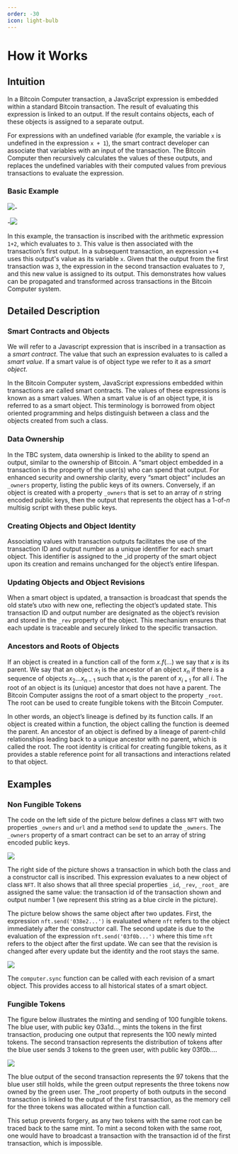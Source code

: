 ```yaml
---
order: -30
icon: light-bulb
---
```


# How it Works

## Intuition

In a Bitcoin Computer transaction, a JavaScript expression is embedded within a standard Bitcoin transaction. The result of evaluating this expression is linked to an output. If the result contains objects, each of these objects is assigned to a separate output.

For expressions with an undefined variable (for example, the variable `x` is undefined in the expression `x + 1`), the smart contract developer can associate that variables with an input of the transaction. The Bitcoin Computer then recursively calculates the values of these outputs, and replaces the undefined variables with their computed values from previous transactions to evaluate the expression.

### Basic Example

![](/static/legend@1x.png)-
 

-![](/static/int-example@1x.png)

In this example, the transaction is inscribed with the arithmetic expression `1+2`, which evaluates to `3`. This value is then associated with the transaction’s first output. In a subsequent transaction, an expression `x+4` uses this output's value as its variable `x`. Given that the output from the first transaction was `3`, the expression in the second transaction evaluates to `7`, and this new value is assigned to its output. This demonstrates how values can be propagated and transformed across transactions in the Bitcoin Computer system.

<div style="clear: left;"></div>

## Detailed Description

### Smart Contracts and Objects

We will refer to a Javascript expression that is inscribed in a transaction as a *smart contract*. The value that such an expression evaluates to is called a *smart value*. If a smart value is of object type we refer to it as a *smart object*.

In the Bitcoin Computer system, JavaScript expressions embedded within transactions are called smart contracts. The values of these expressions is known as a smart values. When a smart value is of an object type, it is referred to as a smart object. This terminology is borrowed from object oriented programming and helps distinguish between a class and the objects created from such a class.

### Data Ownership

In the TBC system, data ownership is linked to the ability to spend an output, similar to the ownership of Bitcoin. A “smart object embedded in a transaction is the property of the user(s) who can spend that output. For enhanced security and ownership clarity, every “smart object” includes an `_owners` property, listing the public keys of its owners. Conversely, if an object is created with a property `_owners` that is set to an array of $n$ string encoded public keys, then the output that represents the object has a $1$-of-$n$ multisig script with these public keys.

### Creating Objects and Object Identity

Associating values with transaction outputs facilitates the use of the transaction ID and output number as a unique identifier for each smart object. This identifier is assigned to the _id property of the smart object upon its creation and remains unchanged for the object’s entire lifespan.

### Updating Objects and Object Revisions

When a smart object is updated, a transaction is broadcast that spends the old state’s utxo with new one, reflecting the object’s updated state. This transaction ID and output number are designated as the object’s revision and stored in the `_rev` property of the object. This mechanism ensures that each update is traceable and securely linked to the specific transaction.

### Ancestors and Roots of Objects

If an object is created in a function call of the form $x.f(\ldots)$ we say that $x$ is its parent. We say that an object $x_1$ is the ancestor of an object $x_n$ if there is a sequence of objects $x_2 \ldots x_{n-1}$ such that $x_i$ is the parent of $x_{i+1}$ for all $i$. The root of an object is its (unique) ancestor that does not have a parent. The Bitcoin Computer assigns the root of a smart object to the property `_root`. The root can be used to create fungible tokens with the Bitcoin Computer.

In other words, an object’s lineage is defined by its function calls. If an object is created within a function, the object calling the function is deemed the parent. An ancestor of an object is defined by a lineage of parent-child relationships leading back to a unique ancestor with no parent, which is called the root. The root identity is critical for creating fungible tokens, as it provides a stable reference point for all transactions and interactions related to that object.

## Examples

### Non Fungible Tokens

The code on the left side of the picture below defines a class `NFT` with two properties `_owners` and `url` and a method `send` to update the `_owners`. The `_owners` property of a smart contract can be set to an array of string encoded public keys.

![](/static/nft-create@1x.png)

The right side of the picture shows a transaction in which both the class and a constructor call is inscribed. This expression evaluates to a new object of class `NFT`. It also shows that all three special properties `_id`, `_rev`, `_root_` are assigned the same value: the transaction id of the transaction shown and output number 1 (we represent this string as a blue circle in the picture).

The picture below shows the same object after two updates. First, the expression `nft.send('038e2...')` is evaluated where `nft` refers to the object immediately after the constructor call. The second update is due to the evaluation of the expression `nft.send('03f0b...')` where this time `nft` refers to the object after the first update. We can see that the revision is changed after every update but the identity and the root stays the same.

![](/static/nft-update@1x.png)

The `computer.sync` function can be called with each revision of a smart object. This provides access to all historical states of a smart object.

### Fungible Tokens

The figure below illustrates the minting and sending of 100 fungible tokens. The blue user, with public key 03a1d..., mints the tokens in the first transaction, producing one output that represents the 100 newly minted tokens. The second transaction represents the distribution of tokens after the blue user sends 3 tokens to the green user, with public key 03f0b....

![](/static/ft-create@1x.png)

The blue output of the second transaction represents the 97 tokens that the blue user still holds, while the green output represents the three tokens now owned by the green user. The _root property of both outputs in the second transaction is linked to the output of the first transaction, as the memory cell for the three tokens was allocated within a function call.

This setup prevents forgery, as any two tokens with the same root can be traced back to the same mint. To mint a second token with the same root, one would have to broadcast a transaction with the transaction id of the first transaction, which is impossible.

<!-- ## Passing Objects as Arguments

Swap

## Creating Sub Objects

Game -->

